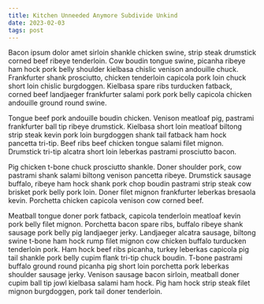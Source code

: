 ```yaml
---
title: Kitchen Unneeded Anymore Subdivide Unkind
date: 2023-02-03
tags: post
---
```


Bacon ipsum dolor amet sirloin shankle chicken swine, strip steak drumstick corned beef ribeye tenderloin.  Cow boudin tongue swine, picanha ribeye ham hock pork belly shoulder kielbasa chislic venison andouille chuck.  Frankfurter shank prosciutto, chicken tenderloin capicola pork loin chuck short loin chislic burgdoggen.  Kielbasa spare ribs turducken fatback, corned beef landjaeger frankfurter salami pork pork belly capicola chicken andouille ground round swine.

Tongue beef pork andouille boudin chicken.  Venison meatloaf pig, pastrami frankfurter ball tip ribeye drumstick.  Kielbasa short loin meatloaf biltong strip steak kevin pork loin burgdoggen shank tail fatback ham hock pancetta tri-tip.  Beef ribs beef chicken tongue salami filet mignon.  Drumstick tri-tip alcatra short loin leberkas pastrami prosciutto bacon.

Pig chicken t-bone chuck prosciutto shankle.  Doner shoulder pork, cow pastrami shank salami biltong venison pancetta ribeye.  Drumstick sausage buffalo, ribeye ham hock shank pork chop boudin pastrami strip steak cow brisket pork belly pork loin.  Doner filet mignon frankfurter leberkas bresaola kevin.  Porchetta chicken capicola venison cow corned beef.

Meatball tongue doner pork fatback, capicola tenderloin meatloaf kevin pork belly filet mignon.  Porchetta bacon spare ribs, buffalo ribeye shank sausage pork belly pig landjaeger jerky.  Landjaeger alcatra sausage, biltong swine t-bone ham hock rump filet mignon cow chicken buffalo turducken tenderloin pork.  Ham hock beef ribs picanha, turkey leberkas capicola pig tail shankle pork belly cupim flank tri-tip chuck boudin.  T-bone pastrami buffalo ground round picanha pig short loin porchetta pork leberkas shoulder sausage jerky.  Venison sausage bacon sirloin, meatball doner cupim ball tip jowl kielbasa salami ham hock.  Pig ham hock strip steak filet mignon burgdoggen, pork tail doner tenderloin.